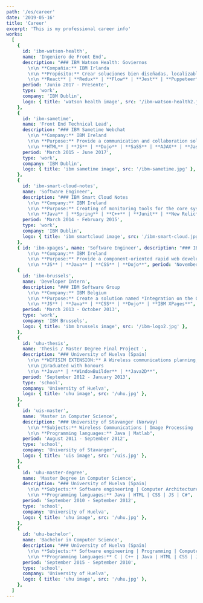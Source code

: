 ```yaml
---
path: '/es/career'
date: '2019-05-16'
title: 'Career'
excerpt: 'This is my professional career info'
works:
  [
    {
      id: 'ibm-watson-health',
      name: 'Ingeniero de Front End',
      description: "### IBM Watson Health: Goviernos
        \n\n **Compañia:** IBM Irlanda
        \n\n **Propósito:** Crear soluciones bien diseñadas, localizables y mantenibles para mejorar el valor de la sanidad y servicios humanos de nuestros clientes gubernamentales.
        \n\n **React** | **Redux** | **Flow** | **Jest** | **Puppeteer**",
      period: 'Junio 2017 - Presente',
      type: 'work',
      company: 'IBM Dublin',
      logo: { title: 'watson health image', src: '/ibm-watson-health2.jpg' },
    },
    {
      id: 'ibm-sametime',
      name: 'Front End Technical Lead',
      description: "### IBM Sametime Webchat
        \n\n **Company:** IBM Ireland
        \n\n **Purpose:** Provide a communication and collaboration solution for enterprises. Provide as well Sametime integration to other IBM products.
        \n\n **HTML** | **JS** | **Dojo** | **SaSS** | **AJAX** | **Jasmine**",
      period: 'March 2015 - June 2017',
      type: 'work',
      company: 'IBM Dublin',
      logo: { title: 'ibm sametime image', src: '/ibm-sametime.jpg' },
    },
    {
      id: 'ibm-smart-cloud-notes',
      name: 'Software Engineer',
      description: "### IBM Smart Cloud Notes
        \n\n **Company:** IBM Ireland
        \n\n **Purpose:** Creating of monitoring tools for the core systems of IBM e-mail Cloud.
        \n\n **Java** | **Spring** | **C++** | **Junit** | **New Relic**",
      period: 'March 2014 - February 2015',
      type: 'work',
      company: 'IBM Dublin',
      logo: { title: 'ibm smartcloud image', src: '/ibm-smart-cloud.jpg' },
    },
    { id: 'ibm-xpages', name: 'Software Engineer', description: "### IBM XPages
        \n\n **Company:** IBM Ireland
        \n\n **Purpose:** Provide a component-oriented rapid web development framework that allows data from IBM Notes and Relational Databases to be displayed to browser on all platforms.
        \n\n **JS** | **Java** | **CSS** | **Dojo**", period: 'November 2013 - February 2014', type: 'work', company: 'IBM Dublin', logo: { title: 'ibm xpages image', src: '/ibm-logo.jpg' } },
    {
      id: 'ibm-brussels',
      name: 'Developer Intern',
      description: "### IBM Software Group
        \n\n **Company:** IBM Belgium
        \n\n **Purpose:** Create a solution named *Integration on the Glass* that integrates the most relevant information and tools that the IBM Benelux managers use on their daily basis.
        \n\n **JS** | **Java** | **CSS** | **Dojo** | **IBM XPages**",
      period: 'March 2013 - October 2013',
      type: 'work',
      company: 'IBM Brussels',
      logo: { title: 'ibm brussels image', src: '/ibm-logo2.jpg' },
    },
    {
      id: 'uhu-thesis',
      name: 'Thesis / Master Degree Final Project ',
      description: "### University of Huelva (Spain)
        \n\n **WIFISIM EXTENSION:** A Wireless communications planning, optimization and deployment solution.
        \n\n 🥇Graduated with honours
        \n\n **Java** | **WindowBuilder** | **Java2D**",
      period: 'September 2012 - January 2013',
      type: 'school',
      company: 'University of Huelva',
      logo: { title: 'uhu image', src: '/uhu.jpg' },
    },
    {
      id: 'uis-master',
      name: 'Master in Computer Science',
      description: "### University of Stavanger (Norway)
        \n\n **Subjects:** Wireless Communications | Image Processing | Security Networks | Distributed systems | Reliability Analysis | Pattern Recognition
        \n\n **Programming languages:** Java | Matlab",
      period: 'August 2011 - September 2012',
      type: 'school',
      company: 'University of Stavanger',
      logo: { title: 'uis image', src: '/uis.jpg' },
    },
    {
      id: 'uhu-master-degree',
      name: 'Master Degree in Computer Science',
      description: "### University of Huelva (Spain)
        \n\n **Subjects:** Software engineering | Computer Architecture | Artificial Intelligence | Data Structures | Networks | Data Bases | Compilers
        \n\n **Programming languages:** Java | HTML | CSS | JS | C#",
      period: 'September 2010 - September 2012',
      type: 'school',
      company: 'University of Huelva',
      logo: { title: 'uhu image', src: '/uhu.jpg' },
    },
    {
      id: 'uhu-bachelor',
      name: 'Bachelor in Computer Science',
      description: "### University of Huelva (Spain)
        \n\n **Subjects:** Software engineering | Programming | Computer Fundamentals | Data Structures | Operative Systems | Data Bases
        \n\n **Programming languages:** C | C++ | Java | HTML | CSS | JS | C#",
      period: 'September 2015 - September 2010',
      type: 'school',
      company: 'University of Huelva',
      logo: { title: 'uhu image', src: '/uhu.jpg' },
    },
  ]
---
```

